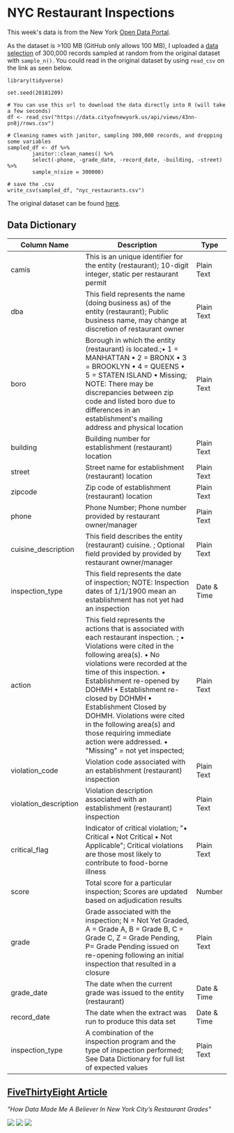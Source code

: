 # NYC Restaurant Inspections

This week's data is from the New York [Open Data Portal](https://data.cityofnewyork.us/Health/DOHMH-New-York-City-Restaurant-Inspection-Results/43nn-pn8j/data).

As the dataset is >100 MB (GitHub only allows 100 MB), I uploaded a [data selection](https://github.com/rfordatascience/tidytuesday/blob/master/data/2018-12-11/nyc_restaurants.csv) of 300,000 records sampled at random from the original dataset with `sample_n()`. You could read in the original dataset by using `read_csv` on the link as seen below.

```
library(tidyverse)

set.seed(20181209)

# You can use this url to download the data directly into R (will take a few seconds)
df <- read_csv("https://data.cityofnewyork.us/api/views/43nn-pn8j/rows.csv")

# Cleaning names with janitor, sampling 300,000 records, and dropping some variables
sampled_df <- df %>% 
        janitor::clean_names() %>%
        select(-phone, -grade_date, -record_date, -building, -street) %>% 
        sample_n(size = 300000)

# save the .csv
write_csv(sampled_df, "nyc_restaurants.csv")
```

The original dataset can be found [here](https://data.cityofnewyork.us/Health/DOHMH-New-York-City-Restaurant-Inspection-Results/43nn-pn8j/data).

## Data Dictionary

| Column Name           | Description                                                                                                                                                                                                                                                                                                                                                                                                                                          | Type        |
|-----------------------|------------------------------------------------------------------------------------------------------------------------------------------------------------------------------------------------------------------------------------------------------------------------------------------------------------------------------------------------------------------------------------------------------------------------------------------------------|-------------|
| camis                 | This is an unique identifier for the entity (restaurant); 10-digit integer, static per restaurant permit                                                                                                                                                                                                                                                                                                                                             | Plain Text  |
| dba                   | This field represents the name (doing business as) of the entity (restaurant); Public business name, may change at discretion of restaurant owner                                                                                                                                                                                                                                                                                                    | Plain Text  |
| boro                  | Borough in which the entity (restaurant) is located.;• 1 = MANHATTAN • 2 = BRONX • 3 = BROOKLYN • 4 = QUEENS • 5 = STATEN ISLAND • Missing; NOTE: There may be discrepancies between zip code and listed boro due to differences in an establishment's mailing address and physical location                                                                                                                                                         | Plain Text  |
| building              | Building number for establishment (restaurant) location                                                                                                                                                                                                                                                                                                                                                                                              | Plain Text  |
| street                | Street name for establishment (restaurant) location                                                                                                                                                                                                                                                                                                                                                                                                  | Plain Text  |
| zipcode               | Zip code of establishment (restaurant) location                                                                                                                                                                                                                                                                                                                                                                                                      | Plain Text  |
| phone                 | Phone Number; Phone number provided by restaurant owner/manager                                                                                                                                                                                                                                                                                                                                                                                      | Plain Text  |
| cuisine_description   | This field describes the entity (restaurant) cuisine. ; Optional field provided by provided by restaurant owner/manager                                                                                                                                                                                                                                                                                                                              | Plain Text  |
| inspection_type       | This field represents the date of inspection; NOTE: Inspection dates of 1/1/1900 mean an establishment has not yet had an inspection                                                                                                                                                                                                                                                                                                                 | Date & Time |
| action                | This field represents the actions that is associated with each restaurant inspection. ; • Violations were cited in the following area(s). • No violations were recorded at the time of this inspection. • Establishment re-opened by DOHMH • Establishment re-closed by DOHMH • Establishment Closed by DOHMH.  Violations were cited in the following area(s) and those requiring immediate action were addressed. • "Missing" = not yet inspected; | Plain Text  |
| violation_code        | Violation code associated with an establishment (restaurant) inspection                                                                                                                                                                                                                                                                                                                                                                              | Plain Text  |
| violation_description | Violation description associated with an establishment  (restaurant) inspection                                                                                                                                                                                                                                                                                                                                                                      | Plain Text  |
| critical_flag         | Indicator of critical violation;  "• Critical • Not Critical • Not Applicable"; Critical violations are those most likely to contribute to food-borne illness                                                                                                                                                                                                                                                                                        | Plain Text  |
| score                 | Total score for a particular inspection; Scores are updated based on adjudication results                                                                                                                                                                                                                                                                                                                                                            | Number      |
| grade                 | Grade associated with the inspection; N = Not Yet Graded, A = Grade A, B = Grade B, C = Grade C, Z = Grade Pending, P= Grade Pending issued on re-opening following an initial inspection that resulted in a closure                                                                                                                                                                                                                               | Plain Text  |
| grade_date            | The date when the current grade was issued to the entity (restaurant)                                                                                                                                                                                                                                                                                                                                                                                | Date & Time |
| record_date           | The date when the extract was run to produce this data set                                                                                                                                                                                                                                                                                                                                                                                           | Date & Time |
| inspection_type       | A combination of the inspection program and the type of inspection performed; See Data Dictionary for full list of expected values                                                                                                                                                                                                                                                                                                                   | Plain Text  |

## [FiveThirtyEight Article](https://fivethirtyeight.com/features/how-data-made-me-a-believer-in-new-york-citys-restaurant-grades/)

*"How Data Made Me A Believer In New York City’s Restaurant Grades"*

![](https://fivethirtyeight.com/wp-content/uploads/2014/08/fung-feature-health-grades-1.png?w=575)
![](https://fivethirtyeight.com/wp-content/uploads/2014/08/fung-feature-health-grades-2.png?w=575)
![](https://fivethirtyeight.com/wp-content/uploads/2014/08/fung-feature-health-grades-3.png?w=575)
